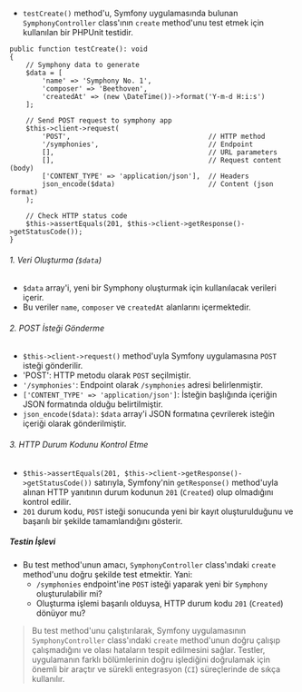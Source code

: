 + `testCreate()` method'u, Symfony uygulamasında bulunan `SymphonyController` class'ının `create` method'unu test etmek için kullanılan bir PHPUnit testidir.
~~~~~~~
public function testCreate(): void
{
    // Symphony data to generate
    $data = [
        'name' => 'Symphony No. 1',
        'composer' => 'Beethoven',
        'createdAt' => (new \DateTime())->format('Y-m-d H:i:s')
    ];

    // Send POST request to symphony app
    $this->client->request(
        'POST',                                  // HTTP method
        '/symphonies',                           // Endpoint
        [],                                      // URL parameters
        [],                                      // Request content (body)
        ['CONTENT_TYPE' => 'application/json'],  // Headers
        json_encode($data)                       // Content (json format)
    );

    // Check HTTP status code
    $this->assertEquals(201, $this->client->getResponse()->getStatusCode());
}
~~~~~~~

###### 1. Veri Oluşturma (`$data`)
+ `$data` array'i, yeni bir Symphony oluşturmak için kullanılacak verileri içerir.
+ Bu veriler `name`, `composer` ve `createdAt` alanlarını içermektedir.

###### 2. POST İsteği Gönderme
+ `$this->client->request()` method'uyla Symfony uygulamasına `POST` isteği gönderilir.
+ 'POST': HTTP metodu olarak `POST` seçilmiştir.
+ `'/symphonies'`: Endpoint olarak `/symphonies` adresi belirlenmiştir.
+ `['CONTENT_TYPE' => 'application/json']`: İsteğin başlığında içeriğin JSON formatında olduğu belirtilmiştir.
+ `json_encode($data)`: `$data` array'i JSON formatına çevrilerek isteğin içeriği olarak gönderilmiştir.

###### 3. HTTP Durum Kodunu Kontrol Etme
+ `$this->assertEquals(201, $this->client->getResponse()->getStatusCode())` satırıyla, Symfony'nin `getResponse()` method'uyla alınan HTTP yanıtının durum kodunun `201` (`Created`) olup olmadığını kontrol edilir.
+ `201` durum kodu, `POST` isteği sonucunda yeni bir kayıt oluşturulduğunu ve başarılı bir şekilde tamamlandığını gösterir.

##### Testin İşlevi
+ Bu test method'unun amacı, `SymphonyController` class'ındaki `create` method'unu doğru şekilde test etmektir. Yani:
  - `/symphonies` endpoint'ine `POST` isteği yaparak yeni bir `Symphony` oluşturulabilir mi?
  - Oluşturma işlemi başarılı olduysa, HTTP durum kodu `201` (`Created`) dönüyor mu?
> Bu test method'unu çalıştırılarak, Symfony uygulamasının `SymphonyController` class'ındaki `create` method'unun doğru çalışıp çalışmadığını ve olası hataların tespit edilmesini sağlar. Testler, uygulamanın farklı bölümlerinin doğru işlediğini doğrulamak için önemli bir araçtır ve sürekli entegrasyon (`CI`) süreçlerinde de sıkça kullanılır.
